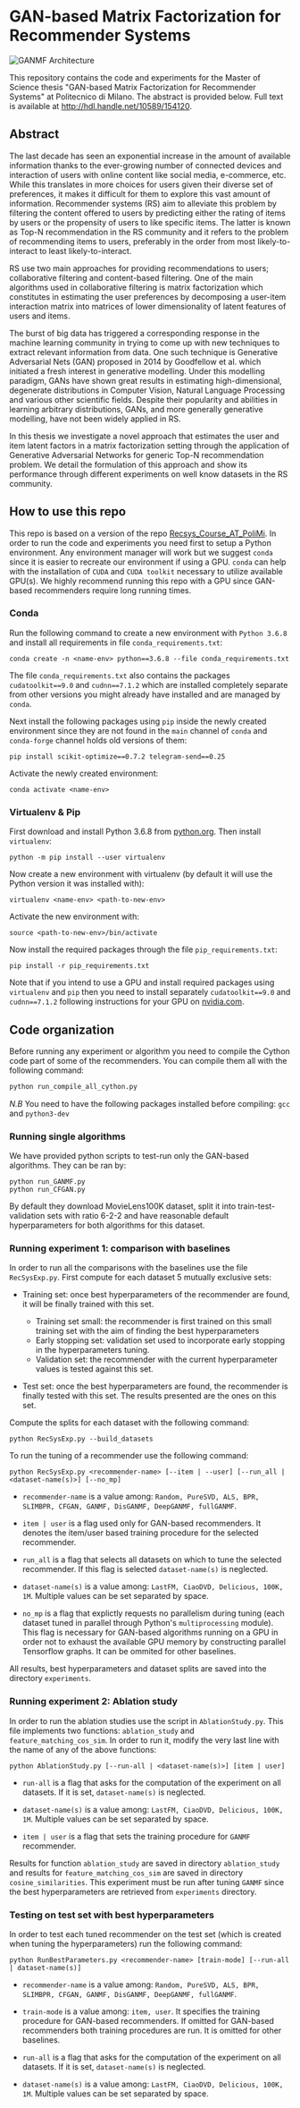 # GAN-based Matrix Factorization for Recommender Systems

![GANMF Architecture](ganmf.png)

This repository contains the code and experiments for the Master of Science thesis "GAN-based Matrix Factorization for Recommender Systems" at Politecnico di Milano. The abstract is provided below. Full text is available at http://hdl.handle.net/10589/154120.

## Abstract
The last decade has seen an exponential increase in the amount of available information thanks to the ever-growing number of connected devices and interaction of users with online content like social media, e-commerce, etc. While this translates in more choices for users given their diverse set of preferences, it makes it difficult for them to explore this vast amount of information. Recommender systems (RS) aim to alleviate this problem by filtering the content offered to users by predicting either the rating of items by users or the propensity of users to like specific items. The latter is known as Top-N recommendation in the RS community and it refers to the problem of recommending items to users, preferably in the order from most likely-to-interact to least likely-to-interact.

RS use two main approaches for providing recommendations to users; collaborative filtering and content-based filtering. One of the main algorithms used in collaborative filtering is matrix factorization which constitutes in estimating the user preferences by decomposing a user-item interaction matrix into matrices of lower dimensionality of latent features of users and items.

The burst of big data has triggered a corresponding response in the machine learning community in trying to come up with new techniques to extract relevant information from data. One such technique is Generative Adversarial Nets (GAN) proposed in 2014 by Goodfellow et al. which initiated a fresh interest in generative modelling. Under this modelling paradigm, GANs have shown great results in estimating high-dimensional, degenerate distributions in Computer Vision, Natural Language Processing and various other scientific fields. Despite their popularity and abilities in learning arbitrary distributions, GANs, and more generally generative modelling, have not been widely applied in RS.

In this thesis we investigate a novel approach that estimates the user and item latent factors in a matrix factorization setting through the application of Generative Adversarial Networks for generic Top-N recommendation problem. We detail the formulation of this approach and show its performance through different experiments on well know datasets in the RS community.

## How to use this repo
This repo is based on a version of the repo [Recsys_Course_AT_PoliMi](https://github.com/MaurizioFD/RecSys_Course_AT_PoliMi). In order to run the code and experiments you need first to setup a Python environment. Any environment manager will work but we suggest `conda` since it is easier to recreate our environment if using a GPU. `conda` can help with the installation of `CUDA` and `CUDA toolkit` necessary to utilize available GPU(s). We highly recommend running this repo with a GPU since GAN-based recommenders require long running times.

### Conda
Run the following command to create a new environment with `Python 3.6.8` and install all requirements in file `conda_requirements.txt`:

```shell
conda create -n <name-env> python==3.6.8 --file conda_requirements.txt
```

The file `conda_requirements.txt` also contains the packages `cudatoolkit==9.0` and `cudnn==7.1.2` which are installed completely separate from other versions you might already have installed and are managed by `conda`.

Next install the following packages using `pip` inside the newly created environment since they are not found in the `main` channel of `conda` and `conda-forge` channel holds old versions of them:

```shell
pip install scikit-optimize==0.7.2 telegram-send==0.25
```

Activate the newly created environment:

```shell
conda activate <name-env>
```

### Virtualenv & Pip
First download and install Python 3.6.8 from [python.org](python.org). Then install `virtualenv`:

```shell
python -m pip install --user virtualenv
```

Now create a new environment with virtualenv (by default it will use the Python version it was installed with):

```shell
virtualenv <name-env> <path-to-new-env>
```

Activate the new environment with:

```shell
source <path-to-new-env>/bin/activate
```

Now install the required packages through the file `pip_requirements.txt`:

```shell
pip install -r pip_requirements.txt
```

Note that if you intend to use a GPU and install required packages using `virtualenv` and `pip` then you need to install separately `cudatoolkit==9.0` and `cudnn==7.1.2` following instructions for your GPU on [nvidia.com](nvidia.com).

## Code organization

Before running any experiment or algorithm you need to compile the Cython code part of some of the recommenders. 
You can compile them all with the following command:

```python
python run_compile_all_cython.py
```

*N.B* You need to have the following packages installed before compiling: `gcc` and `python3-dev`

### Running single algorithms
We have provided python scripts to test-run only the GAN-based algorithms. They can be ran by:
```shell
python run_GANMF.py
python run_CFGAN.py
```

By default they download MovieLens100K dataset, split it into train-test-validation sets with ratio 6-2-2 and have reasonable default hyperparameters for both algorithms for this dataset.

### Running experiment 1: comparison with baselines
In order to run all the comparisons with the baselines use the file `RecSysExp.py`. First compute for each dataset 5 mutually exclusive sets:

* Training set: once best hyperparameters of the recommender are found, it will be finally trained with this set.

  * Training set small: the recommender is first trained on this small training set with the aim of finding the best hyperparameters
  * Early stopping set: validation set used to incorporate early stopping in the hyperparameters tuning.
  * Validation set: the recommender with the current hyperparameter values is tested against this set.
* Test set: once the best hyperparameters are found, the recommender is finally tested with this set. The results presented are the ones on this set.

Compute the splits for each dataset with the following command:

```shell
python RecSysExp.py --build_datasets
```

To run the tuning of a recommender use the following command:

```shell
python RecSysExp.py <recommender-name> [--item | --user] [--run_all | <dataset-name(s)>] [--no_mp]
```

* `recommender-name` is a value among: `Random, PureSVD, ALS, BPR, SLIMBPR, CFGAN, GANMF, DisGANMF, DeepGANMF, fullGANMF`.

* `item | user` is a flag used only for GAN-based recommenders. It denotes the item/user based training procedure for the selected recommender.

* `run_all` is a flag that selects all datasets on which to tune the selected recommender. If this flag is selected `dataset-name(s)` is neglected.

* `dataset-name(s)` is a value among: `LastFM, CiaoDVD, Delicious, 100K, 1M`. Multiple values can be set separated by space.

* `no_mp` is a flag that explictly requests no parallelism during tuning (each dataset tuned in parallel through Python's `multiprocessing` module). This flag is necessary for GAN-based algorithms running on a GPU in order not to exhaust the available GPU memory by constructing parallel Tensorflow graphs. It can be ommited for other baselines.

All results, best hyperparameters and dataset splits are saved into the directory `experiments`.


### Running experiment 2: Ablation study
In order to run the ablation studies use the script in `AblationStudy.py`. This file implements two functions: `ablation_study` and `feature_matching_cos_sim`. In order to run it, modify the very last line with the name of any of the above functions:

```shell
python AblationStudy.py [--run-all | <dataset-name(s)>] [item | user]
```

* `run-all` is a flag that asks for the computation of the experiment on all datasets. If it is set, `dataset-name(s)` is neglected.

* `dataset-name(s)` is a value among: `LastFM, CiaoDVD, Delicious, 100K, 1M`. Multiple values can be set separated by space.

* `item | user` is a flag that sets the training procedure for `GANMF` recommender.

Results for function `ablation_study` are saved in directory `ablation_study` and results for `feature_matching_cos_sim` are saved in directory `cosine_similarities`. This experiment must be run after tuning `GANMF` since the best hyperparameters are retrieved from `experiments` directory.


### Testing on test set with best hyperparameters
In order to test each tuned recommender on the test set (which is created when tuning the hyperparameters) run the following command:

```shell
python RunBestParameters.py <recommender-name> [train-mode] [--run-all | dataset-name(s)]
```

* `recommender-name` is a value among: `Random, PureSVD, ALS, BPR, SLIMBPR, CFGAN, GANMF, DisGANMF, DeepGANMF, fullGANMF`.

* `train-mode` is a value among: `item, user`. It specifies the training procedure for GAN-based recommenders. If omitted for GAN-based recommenders both training procedures are run. It is omitted for other baselines.

* `run-all` is a flag that asks for the computation of the experiment on all datasets. If it is set, `dataset-name(s)` is neglected.

* `dataset-name(s)` is a value among: `LastFM, CiaoDVD, Delicious, 100K, 1M`. Multiple values can be set separated by space.
